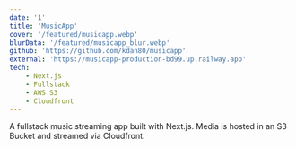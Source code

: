```yaml
---
date: '1'
title: 'MusicApp'
cover: '/featured/musicapp.webp'
blurData: '/featured/musicapp_blur.webp'
github: 'https://github.com/kdan80/musicapp'
external: 'https://musicapp-production-bd99.up.railway.app'
tech:
    - Next.js
    - Fullstack
    - AWS S3
    - Cloudfront
---
```


A fullstack music streaming app built with Next.js. Media is hosted in an S3 Bucket and streamed via
Cloudfront.
